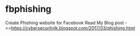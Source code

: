 # fbphishing
Create Phishing website for Facebook
Read My Blog post ->>https://cybersecuritylk.blogspot.com/2017/03/phishing.html
